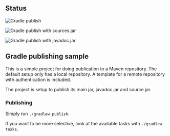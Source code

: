 ## Status

![Gradle publish](https://github.com/jcansdale-test/gradle-java-publish/workflows/Gradle%20publish%20SNAPSHOT/badge.svg)

![Gradle publish with sources.jar](https://github.com/jcansdale-test/gradle-java-publish/workflows/Gradle%20publish%20SNAPSHOT%20with%20sources.jar/badge.svg)

![Gradle publish with javadoc.jar](https://github.com/jcansdale-test/gradle-java-publish/workflows/Gradle%20publish%20SNAPSHOT%20with%20javadoc.jar/badge.svg)

## Gradle publishing sample

This is a simple project for doing publication to a Maven repository.
The default setup only has a local repository.
A template for a remote repository with authentication is included.

The project is setup to publish its main jar, javadoc jar and source jar.

### Publishing

Simply run `./gradlew publish`.

If you want to be more selective, look at the available tasks with `./gradlew tasks`.
